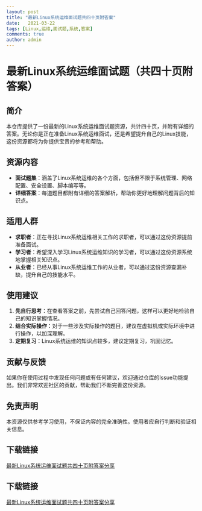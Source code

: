 ```yaml
---
layout: post
title: "最新Linux系统运维面试题共四十页附答案"
date:   2021-03-22
tags: [Linux,运维,面试题,系统,答案]
comments: true
author: admin
---
```

# 最新Linux系统运维面试题（共四十页附答案）

## 简介

本仓库提供了一份最新的Linux系统运维面试题资源，共计四十页，并附有详细的答案。无论你是正在准备Linux系统运维面试，还是希望提升自己的Linux技能，这份资源都将为你提供宝贵的参考和帮助。

## 资源内容

- **面试题集**：涵盖了Linux系统运维的各个方面，包括但不限于系统管理、网络配置、安全设置、脚本编写等。
- **详细答案**：每道题目都附有详细的答案解析，帮助你更好地理解问题背后的知识点。

## 适用人群

- **求职者**：正在寻找Linux系统运维相关工作的求职者，可以通过这份资源提前准备面试。
- **学习者**：希望深入学习Linux系统运维知识的学习者，可以通过这份资源系统地掌握相关知识点。
- **从业者**：已经从事Linux系统运维工作的从业者，可以通过这份资源查漏补缺，提升自己的技能水平。

## 使用建议

1. **先自行思考**：在查看答案之前，先尝试自己回答问题，这样可以更好地检验自己的知识掌握情况。
2. **结合实际操作**：对于一些涉及实际操作的题目，建议在虚拟机或实际环境中进行操作，以加深理解。
3. **定期复习**：Linux系统运维的知识点较多，建议定期复习，巩固记忆。

## 贡献与反馈

如果你在使用过程中发现任何问题或有任何建议，欢迎通过仓库的Issue功能提出。我们非常欢迎社区的贡献，帮助我们不断完善这份资源。

## 免责声明

本资源仅供参考学习使用，不保证内容的完全准确性。使用者应自行判断和验证相关信息。

## 下载链接

[最新Linux系统运维面试题共四十页附答案分享](https://pan.quark.cn/s/3b95a58a76f8)

## 下载链接

[最新Linux系统运维面试题共四十页附答案分享](https://pan.quark.cn/s/f5f5a5c2f555)